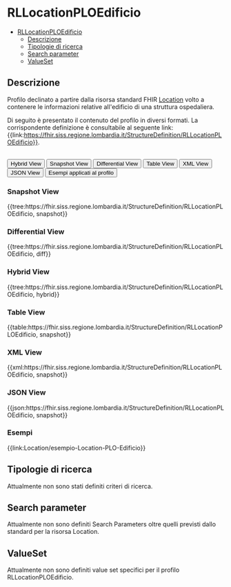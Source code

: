 # RLLocationPLOEdificio

- [RLLocationPLOEdificio](#rllocationploedificio)
  - [Descrizione](#descrizione)
  - [Tipologie di ricerca](#tipologie-di-ricerca)
  - [Search parameter](#search-parameter)
  - [ValueSet](#valueset)


## Descrizione

Profilo declinato a partire dalla risorsa standard FHIR [Location](http://hl7.org/fhir/R4/location.html) volto a contenere le informazioni relative all'edificio di una struttura ospedaliera.

Di seguito è presentato il contenuto del profilo in diversi formati. La corrispondente definizione è consultabile al seguente link: {{link:https://fhir.siss.regione.lombardia.it/StructureDefinition/RLLocationPLOEdificio}}.

<br>
<div class="tab">
  <button class="tablinks active" onclick="openTab(event, 'Hybrid View')">Hybrid View</button>
  <button class="tablinks" onclick="openTab(event, 'Snapshot View')">Snapshot View</button>
  <button class="tablinks" onclick="openTab(event, 'Differential View')">Differential View</button>
  <button class="tablinks" onclick="openTab(event, 'Table View')">Table View</button>
  <button class="tablinks" onclick="openTab(event, 'XML View')">XML View</button>
  <button class="tablinks" onclick="openTab(event, 'JSON View')">JSON View</button>
  <button class="tablinks" onclick="openTab(event, 'Esempi')">Esempi applicati al profilo</button>
</div>

<div id="Snapshot View" class="tabcontent">
  <h3>Snapshot View</h3>
{{tree:https://fhir.siss.regione.lombardia.it/StructureDefinition/RLLocationPLOEdificio, snapshot}}
</div>

<div id="Differential View" class="tabcontent">
  <h3>Differential View</h3>
{{tree:https://fhir.siss.regione.lombardia.it/StructureDefinition/RLLocationPLOEdificio, diff}}
</div>

<div id="Hybrid View" class="tabcontent"  style="display:block">
  <h3>Hybrid View</h3>
{{tree:https://fhir.siss.regione.lombardia.it/StructureDefinition/RLLocationPLOEdificio, hybrid}}
</div>

<div id="Table View" class="tabcontent">
  <h3>Table View</h3>
{{table:https://fhir.siss.regione.lombardia.it/StructureDefinition/RLLocationPLOEdificio, snapshot}}
</div>

<div id="XML View" class="tabcontent">
  <h3>XML View</h3>
{{xml:https://fhir.siss.regione.lombardia.it/StructureDefinition/RLLocationPLOEdificio, snapshot}}
</div>

<div id="JSON View" class="tabcontent">
  <h3>JSON View</h3>
{{json:https://fhir.siss.regione.lombardia.it/StructureDefinition/RLLocationPLOEdificio, snapshot}}
</div>

<div id="Esempi" class="tabcontent">
  <h3>Esempi</h3>
{{link:Location/esempio-Location-PLO-Edificio}}
<br>
</div>

<!-- ===================================================FINE SEZIONE=================================================== -->

## Tipologie di ricerca

Attualmente non sono stati definiti criteri di ricerca.


<!-- ===================================================FINE SEZIONE=================================================== -->

## Search parameter

Attualmente non sono definiti Search Parameters oltre quelli previsti dallo standard per la risorsa Location.


<!-- ===================================================FINE SEZIONE=================================================== -->

## ValueSet

Attualmente non sono definiti value set specifici per il profilo RLLocationPLOEdificio.
